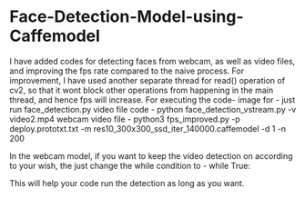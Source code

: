 # Face-Detection-Model-using-Caffemodel
  
I have added codes for detecting faces from webcam, as well as video files, and improving the fps rate compared to the naive process. For improvement, I have 
used another separate thread for read() operation of cv2, so that it wont block other operations from happening in the main thread, and hence fps will increase.
For executing the code-
  image for - just run face_detection.py
  video file code - python face_detection_vstream.py -v video2.mp4
  webcam video file - python3 fps_improved.py -p deploy.prototxt.txt -m res10_300x300_ssd_iter_140000.caffemodel -d 1 -n 200
  
In the webcam model, if you want to keep the video detection on according to your wish, the just change the while condition to - 
  while True:
  
This will help your code run the detection as long as you want.

